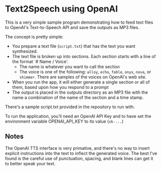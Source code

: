 # Text2Speech using OpenAI

This is a very simple sample program demonstrating how to feed text files to OpenAI's
Text-to-Speech API and save the outputs as MP3 files.

The concept is pretty simple:

* You prepare a text file (`script.txt`) that has the text you want synthesized.
* The text file is broken up into sections.  Each section starts with a line of the format `# Name / Voice'.
  * The name is whatever you want to call the section
  * The voice is one of the following:  `alloy`, `echo`, `fable`, `onyx`, `nova`, or `shimmer`. There are samples of the voices on OpenAI's web site.
* When you run the app, it will either generate a single section or all of them, based upon how you respond to a prompt
* The output is placed in the outputs directory as an MP3 file with the name a combination of the name of the section and a time stamp.

There's a sample script.txt provided in the repository to run with.

To run the application, you'll need an OpenAI API Key and to have set the environment variable OPENAI_API_KEY to its value (`sk-...`)

## Notes

The OpenAI TTS interface is very primative, and there's no way to insert explicit instructions
into the text to inflect the generated voice.  The best I've found is the careful use of
punctuation, spacing, and blank lines can get it to better speak your text.
